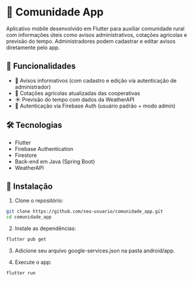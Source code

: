 # 📱 Comunidade App

Aplicativo mobile desenvolvido em Flutter para auxiliar comunidade rural com informações úteis como avisos administrativos, cotações agrícolas e previsão do tempo. Administradores podem cadastrar e editar avisos diretamente pelo app.

## 🔧 Funcionalidades

- 📢 Avisos informativos (com cadastro e edição via autenticação de administrador)
- 🌽 Cotações agrícolas atualizadas das cooperativas
- ☀️ Previsão do tempo com dados da WeatherAPI
- 🔐 Autenticação via Firebase Auth (usuário padrão + modo admin)

## 🛠️ Tecnologias

- Flutter
- Firebase Authentication
- Firestore
- Back-end em Java (Spring Boot)
- WeatherAPI

## 🚀 Instalação

1. Clone o repositório:

```bash
git clone https://github.com/seu-usuario/comunidade_app.git
cd comunidade_app
```

2. Instale as dependências:
```bash
flutter pub get
```

3. Adicione seu arquivo google-services.json na pasta android/app.


4. Execute o app:
```bash
flutter run
```

